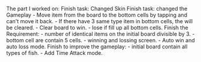 The part I worked on:
  Finish task: Changed Skin
  Finish task: changed the Gameplay
     - Move item from the board to the bottom cells by tapping and can't move it back.
     - If there have 3 same type item in bottom cells, the will be cleared.
     - Clear board to win.
     - lose if fill up all bottom cells.
  Finish the Requirement: 
     - number of identical items on the initial board divisible by 3.
     - bottom cell are contain 5 cells.
     - winning and lossing screen.
     - Auto win and auto loss mode.
  Finish to improve the gameplay:
     - initial board contain all types of fish.
     - Add Time Attack mode.
